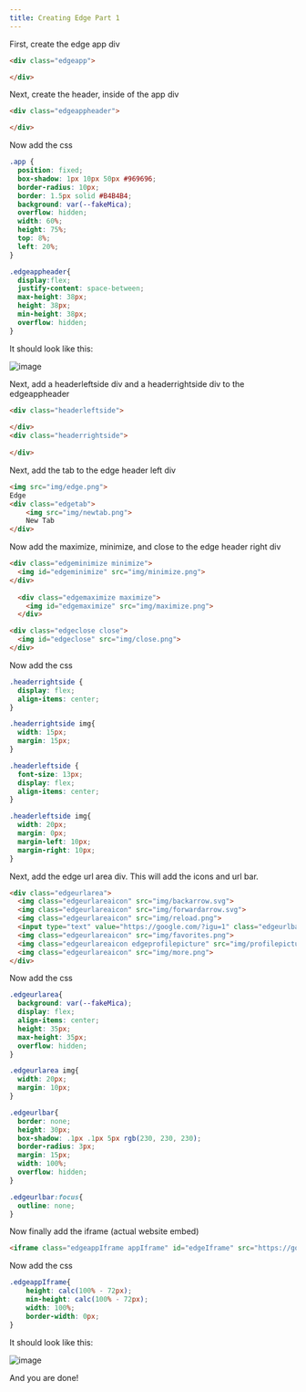 ```yaml
---
title: Creating Edge Part 1
---
```


First, create the edge app div

```html
<div class="edgeapp">

</div>
```

Next, create the header, inside of the app div

```html
<div class="edgeappheader">

</div>
```

Now add the css

```css
.app {
  position: fixed;
  box-shadow: 1px 10px 50px #969696;
  border-radius: 10px;
  border: 1.5px solid #B4B4B4;
  background: var(--fakeMica);
  overflow: hidden;
  width: 60%;
  height: 75%;
  top: 8%;
  left: 20%;
}

.edgeappheader{
  display:flex;
  justify-content: space-between;
  max-height: 38px;
  height: 38px;
  min-height: 38px;
  overflow: hidden;
}
```

It should look like this:

![image](https://user-images.githubusercontent.com/95918679/170703345-081a3f14-cc2f-46e4-8e3d-abdd3379d158.png)

Next, add a headerleftside div and a headerrightside div to the edgeappheader

```html
<div class="headerleftside">
     
</div>
<div class="headerrightside">
  
</div>
```

Next, add the tab to the edge header left div

```html
<img src="img/edge.png">
Edge
<div class="edgetab">
    <img src="img/newtab.png">
    New Tab
</div>
```

Now add the maximize, minimize, and close to the edge header right div

```html
<div class="edgeminimize minimize">
  <img id="edgeminimize" src="img/minimize.png">
</div>
  
  <div class="edgemaximize maximize">
    <img id="edgemaximize" src="img/maximize.png">
  </div>

<div class="edgeclose close">
  <img id="edgeclose" src="img/close.png">
</div>
```

Now add the css

```css
.headerrightside {
  display: flex;
  align-items: center;
}

.headerrightside img{
  width: 15px;
  margin: 15px;
}

.headerleftside {
  font-size: 13px;
  display: flex;
  align-items: center;
}

.headerleftside img{
  width: 20px;
  margin: 0px;
  margin-left: 10px;
  margin-right: 10px;
}
```

Next, add the edge url area div. This will add the icons and url bar.

```html
<div class="edgeurlarea">
  <img class="edgeurlareaicon" src="img/backarrow.svg"> 
  <img class="edgeurlareaicon" src="img/forwardarrow.svg"> 
  <img class="edgeurlareaicon" src="img/reload.png">
  <input type="text" value="https://google.com/?igu=1" class="edgeurlbar edgeURL" ID="URL">
  <img class="edgeurlareaicon" src="img/favorites.png">
  <img class="edgeurlareaicon edgeprofilepicture" src="img/profilepicture.png">
  <img class="edgeurlareaicon" src="img/more.png">
</div>
```

Now add the css

```css
.edgeurlarea{
  background: var(--fakeMica);
  display: flex;
  align-items: center;
  height: 35px;
  max-height: 35px;
  overflow: hidden;
}

.edgeurlarea img{
  width: 20px;
  margin: 10px;
}

.edgeurlbar{
  border: none;
  height: 30px;
  box-shadow: .1px .1px 5px rgb(230, 230, 230);
  border-radius: 3px;
  margin: 15px;
  width: 100%;
  overflow: hidden;
}

.edgeurlbar:focus{
  outline: none;
}
```

Now finally add the iframe (actual website embed)

```html
<iframe class="edgeappIframe appIframe" id="edgeIframe" src="https://google.com/?igu=1"></iframe>
```

Now add the css

```css
.edgeappIframe{
    height: calc(100% - 72px);
    min-height: calc(100% - 72px);
    width: 100%;
    border-width: 0px;
}
```

It should look like this:

![image](https://user-images.githubusercontent.com/95918679/170765482-5443a0ad-8dcc-422a-8bd1-f777dad0675b.png)

And you are done!
